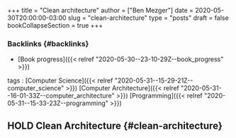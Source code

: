 +++
title = "Clean architecture"
author = ["Ben Mezger"]
date = 2020-05-30T20:00:00-03:00
slug = "clean-architecture"
type = "posts"
draft = false
bookCollapseSection = true
+++

### Backlinks {#backlinks}

- [Book progress]({{< relref "2020-05-30--23-10-29Z--book_progress" >}})

tags
: [Computer Science]({{< relref "2020-05-31--15-29-21Z--computer_science" >}}) [Computer Architecture]({{< relref "2020-05-31--16-01-33Z--computer_architecture" >}}) [Programming]({{< relref "2020-05-31--15-33-23Z--programming" >}})

## <span class="org-todo todo HOLD">HOLD</span> Clean Architecture {#clean-architecture}
